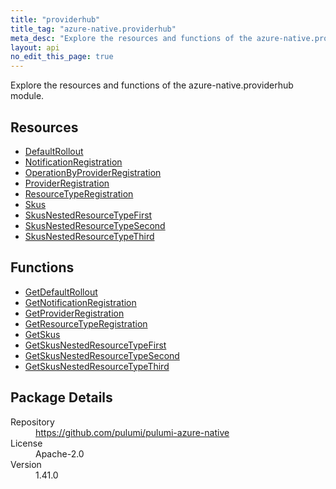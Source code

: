```yaml
---
title: "providerhub"
title_tag: "azure-native.providerhub"
meta_desc: "Explore the resources and functions of the azure-native.providerhub module."
layout: api
no_edit_this_page: true
---
```


<!-- WARNING: this file was generated by Pulumi Docs Generator. -->
<!-- Do not edit by hand unless you're certain you know what you are doing! -->

Explore the resources and functions of the azure-native.providerhub module.

<h2 id="resources">Resources</h2>
<ul class="api">
    <li><a href="defaultrollout" title="DefaultRollout"><span class="api-symbol api-symbol--resource"></span>DefaultRollout</a></li>
    <li><a href="notificationregistration" title="NotificationRegistration"><span class="api-symbol api-symbol--resource"></span>NotificationRegistration</a></li>
    <li><a href="operationbyproviderregistration" title="OperationByProviderRegistration"><span class="api-symbol api-symbol--resource"></span>OperationByProviderRegistration</a></li>
    <li><a href="providerregistration" title="ProviderRegistration"><span class="api-symbol api-symbol--resource"></span>ProviderRegistration</a></li>
    <li><a href="resourcetyperegistration" title="ResourceTypeRegistration"><span class="api-symbol api-symbol--resource"></span>ResourceTypeRegistration</a></li>
    <li><a href="skus" title="Skus"><span class="api-symbol api-symbol--resource"></span>Skus</a></li>
    <li><a href="skusnestedresourcetypefirst" title="SkusNestedResourceTypeFirst"><span class="api-symbol api-symbol--resource"></span>SkusNestedResourceTypeFirst</a></li>
    <li><a href="skusnestedresourcetypesecond" title="SkusNestedResourceTypeSecond"><span class="api-symbol api-symbol--resource"></span>SkusNestedResourceTypeSecond</a></li>
    <li><a href="skusnestedresourcetypethird" title="SkusNestedResourceTypeThird"><span class="api-symbol api-symbol--resource"></span>SkusNestedResourceTypeThird</a></li>
</ul>

<h2 id="functions">Functions</h2>
<ul class="api">
    <li><a href="getdefaultrollout" title="GetDefaultRollout"><span class="api-symbol api-symbol--function"></span>GetDefaultRollout</a></li>
    <li><a href="getnotificationregistration" title="GetNotificationRegistration"><span class="api-symbol api-symbol--function"></span>GetNotificationRegistration</a></li>
    <li><a href="getproviderregistration" title="GetProviderRegistration"><span class="api-symbol api-symbol--function"></span>GetProviderRegistration</a></li>
    <li><a href="getresourcetyperegistration" title="GetResourceTypeRegistration"><span class="api-symbol api-symbol--function"></span>GetResourceTypeRegistration</a></li>
    <li><a href="getskus" title="GetSkus"><span class="api-symbol api-symbol--function"></span>GetSkus</a></li>
    <li><a href="getskusnestedresourcetypefirst" title="GetSkusNestedResourceTypeFirst"><span class="api-symbol api-symbol--function"></span>GetSkusNestedResourceTypeFirst</a></li>
    <li><a href="getskusnestedresourcetypesecond" title="GetSkusNestedResourceTypeSecond"><span class="api-symbol api-symbol--function"></span>GetSkusNestedResourceTypeSecond</a></li>
    <li><a href="getskusnestedresourcetypethird" title="GetSkusNestedResourceTypeThird"><span class="api-symbol api-symbol--function"></span>GetSkusNestedResourceTypeThird</a></li>
</ul>

<h2 id="package-details">Package Details</h2>
<dl class="package-details">
	<dt>Repository</dt>
	<dd><a href="https://github.com/pulumi/pulumi-azure-native">https://github.com/pulumi/pulumi-azure-native</a></dd>
	<dt>License</dt>
	<dd>Apache-2.0</dd>
	<dt>Version</dt>
	<dd>1.41.0</dd>
</dl>

